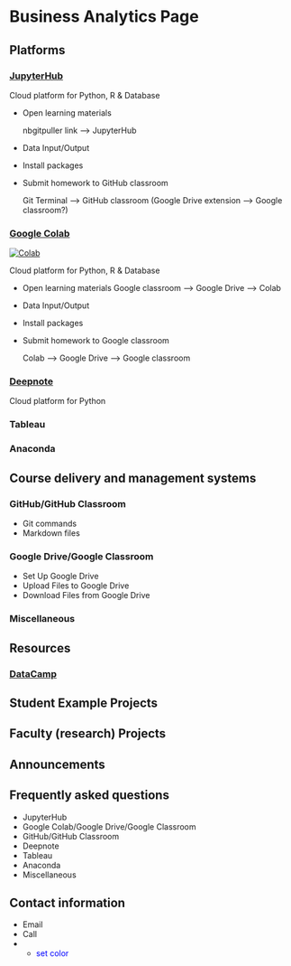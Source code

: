 # Business Analytics Page

## Platforms
 
### [JupyterHub](https://ba-lab.fairfield.edu)
Cloud platform for  Python, R & Database
+ Open learning materials 
    
  nbgitpuller link --> JupyterHub
+ Data Input/Output
+ Install packages
+ Submit homework to GitHub classroom 

   Git Terminal --> GitHub classroom
   (Google Drive extension --> Google classroom?)

### [Google Colab](http://colab.research.google.com)
[![Colab](https://colab.research.google.com/assets/colab-badge.svg)](https://colab.research.google.com/notebooks/intro.ipynb#scrollTo=GJBs_flRovLc)

Cloud platform for Python, R & Database
+ Open learning materials 
   Google classroom --> Google Drive --> Colab
+ Data Input/Output
+ Install packages
+ Submit homework to Google classroom 

   Colab --> Google Drive --> Google classroom

### [Deepnote](http://www.deepnote.com/)
Cloud platform for Python

### Tableau

### Anaconda

## Course delivery and management systems

### GitHub/GitHub Classroom
+ Git commands
+ Markdown files

### Google Drive/Google Classroom
+ Set Up Google Drive
+ Upload Files to Google Drive
+ Download Files from Google Drive

### Miscellaneous

## Resources

### [DataCamp](https://www.datacamp.com)

## Student Example Projects

## Faculty (research) Projects

## Announcements

## Frequently asked questions
+ JupyterHub
+ Google Colab/Google Drive/Google Classroom
+ GitHub/GitHub Classroom
+ Deepnote
+ Tableau
+ Anaconda
+ Miscellaneous

## Contact information
+ Email
+ Call
+ - <span style="color:blue"> set color </span>
